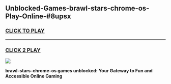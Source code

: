 
## Unblocked-Games-brawl-stars-chrome-os-Play-Online-#8upsx
<h3>
<a href="https://premium.freeplayer.one?title=brawl-stars-chrome-os&ref=24F">CLICK TO PLAY</a></h3>
<hr>

<h3>
<a href="https://premium.freeplayer.one?title=brawl-stars-chrome-os&ref=24F">CLICK 2 PLAY</a>
  
</h3>

<a href="https://premium.freeplayer.one?title=brawl-stars-chrome-os&ref=24F/"><img src="https://clearcache.store/games.png"></a>


**brawl-stars-chrome-os games unblocked: Your Gateway to Fun and Accessible Online Gaming**

